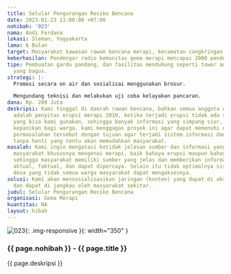 ```yaml
---
title: Selular Pengurangan Resiko Bencana
date: 2023-01-23 11:08:00 +07:00
nohibah: '023'
nama: Andi Ferdana
lokasi: Sleman, Yogyakarta
lama: 6 Bulan
target: Masyarakat kawasan rawan bencana merapi, kecamatan cangkringan
keberhasilan: Pendengar radio komunitas gema merapi mencapai 2000 pendengar
tipe: Pembuatan gardu pandang, dan fasilitas mendukung seperti tower antena dan antena
  yang bagus.
strategi: |-
  Promosi secara on air dan sosialisai menggunakan brosur.

  Mengundang teknisi dan melakukan uji coba kelayakan pancaran.
dana: Rp. 200 Juta
deskripsi: Kami tinggal di daerah rawan bencana, bahkan semua anggota organisasi kami
  adalah penyitas erupsi merapi 2010, ketika terjadi erupsi tidak ada sarana komunikasi
  yang bisa kami gunakan, sehingga banyak informasi yang simpang siur, hal ini menyebabkan
  kepanikan bagi warga. kami menggagas proyek ini agar dapat memenuhi dan menjawab
  permasalahan tersebut dengan tujuan agar terjadi sistem informasi dan komunikasi
  tanpa henti yang tentu akan memudahkan masyarakat.
masalah: Kami ingin mengatasi ketidak jelasan sumber dan informasi yang beredar di
  masyarakat khususnya mengenai merapi, baik bahaya erupsi maupun bahaya lahar dingin.
  sehingga masyarakat memiliki sumber yang jelas dan memberikan informasi merapi dengan
  aktual, faktual, dan dapat dipercaya. Selain itu tidak optimalnya sistem informasi
  desa yang tidak semua warga masyarakat dapat mengaksesnya.
solusi: Kami akan mensosialisasikan jaringan (konten) yang dapat di akses dengan mudah
  dan dapat di jangkau oleh masyarakat sekitar.
judul: Selular Pengurangan Resiko Bencana
organisasi: Gema Merapi
kuantitas: NA
layout: hibah
---
```


![023](/static/img/hibahcms/023.png){: .img-responsive }{: width="350" }

### {{ page.nohibah }} - {{ page.title }}

{{ page.deskripsi }}
